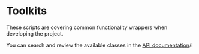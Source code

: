 # Toolkits

These scripts are covering common functionality wrappers when developing the project.

You can search and review the available classes in the [API documentation](https://matyasjay.github.io/campingsite)/!
